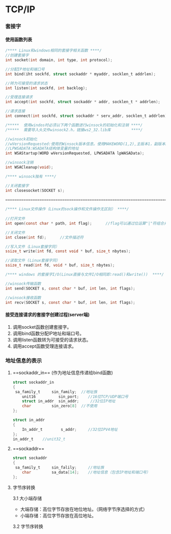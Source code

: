 # TCP/IP

### 套接字

#### 使用函数列表

```c
/**** Linux和windows相同的套接字相关函数 ****/
//创建套接字
int socket(int domain, int type, int protocol); 

//分配IP地址和端口号
int bind(iht sockfd, struct sockaddr * myaddr, socklen_t addrlen);

//转为可接受的请求状态
int listen(int sockfd, int backlog);

//受理连接请求
int accept(int sockfd, struct sockaddr * addr, socklen_t * addrlen);

//请求连接
int connect(int sockfd, struct sockaddr * serv_addr, socklen_t addrlen);

/*****  使用windos时必须以下两个函数进行winsock的初始化和注销 ****/
/*****  需要导入头文件winsock2.h，链接ws2_32.lib库			****/

//winsock初始化
//wVersionRequested:使用的Winsock版本信息。使用MAKEWORD(1,2),主版本1，副版本2
//LPWSADATA:WSADATA结构体变量的地址
int WSAStartup(WORD wVersionRequested, LPWSADATA lpWASAData);

//winsock注销
int WSACleanup(void);

/**** winsock独有 ****/

//关闭套接字
int closesocket(SOCKET s);

========================================================================
    
/**** Linux文件操作（Linux的sock操作和文件操作无区别） ****/
    
//打开文件
int open(const char * path, int flag);		//flag可以通过位运算"|"符组合并传递多个参数

//关闭文件
int close(int fd);		//文件描述符

//写入文件（Linux套接字同）
ssize_t write(int fd, const void * buf, size_t nbytes);

//读取文件 (Linux套接字同）
ssize_t read(int fd, void * buf, size_t nbytes);

/**** windows 的套接字I/O(Linux直接与文件I/O相同即:read()和write())  ****/

//winsock传输函数
int send(SOCKET s, const char * buf, int len, int flags);

//winsock接收函数
int recv(SOCKET s, const char * buf, int len, int flags);

```



#### 接受连接请求的套接字创建过程(server端)

1. 调用socket函数创建套接字。
2. 调用bind函数分配IP地址和端口号。
3. 调用listen函数转为可接受的请求状态。
4. 调用accept函数受理连接请求。



### 地址信息的表示

1. ==sockaddr_in==  (作为地址信息传递给bind函数)

   ```C
   struct sockaddr_in
   {
   	sa_family_t     sin_family;  //地址族
       unit16          sin_port;    //16位TCP/UDP端口号
       struct in_addr  sin_addr;	 //32位IP地址
       char			sin_zero[8]  //不使用
   };
   
   struct in_addr
   {
       In_addr_t 		s_addr;		//32位IPV4地址
   };
   in_addr_t	//unit32_t
   ```

2. ==sockaddr==  

   ```C
   struct sockaddr
   {
   	sa_family_t		sin_falily;		//地址族
       char			sa_data[14];	//地址信息（包含IP地址和端口号）
   };
   ```

3. 字节序转换

   3.1 大小端存储

   - 大端存储：高位字节存放在地位地址。（网络字节序选择的方式）
   - 小端存储：高位字节存放在高位地址。

   3.2 字节序转换

   

   

